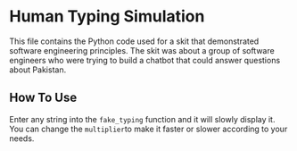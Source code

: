 # Human Typing Simulation
This file contains the Python code used for a skit that demonstrated software engineering principles. The skit was about a group of software engineers who were trying to build a chatbot that could answer questions about Pakistan.

## How To Use
Enter any string into the `fake_typing` function and it will slowly display it. You can change the `multiplier`to make it faster or slower according to your needs.

